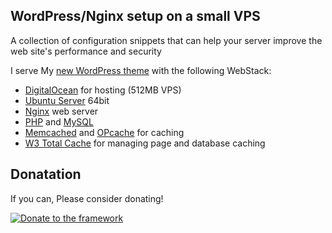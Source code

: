 ## WordPress/Nginx setup on a small VPS
A collection of configuration snippets that can help your server improve the web site's performance and security

I serve My [new WordPress theme](https://www.radixtheme.com/) with the following WebStack:

* [DigitalOcean](https://www.digitalocean.com/?refcode=15811ecfb795) for hosting (512MB VPS)
* [Ubuntu Server](http://www.ubuntu.com/server) 64bit
* [Nginx](http://nginx.org/) web server
* [PHP](http://www.php.net/) and [MySQL](http://dev.mysql.com)
* [Memcached](http://memcached.org/) and [OPcache](http://php.net/manual/en/book.opcache.php) for caching
* [W3 Total Cache](https://wordpress.org/plugins/w3-total-cache/) for managing page and database caching

## Donatation 
If you can, Please consider donating!

[![Donate to the framework](https://www.paypalobjects.com/en_US/i/btn/btn_donateCC_LG.gif "Donate to the rookie")](https://www.paypal.com/cgi-bin/webscr?cmd=_s-xclick&hosted_button_id=JUXUWMEFUEJPW)
